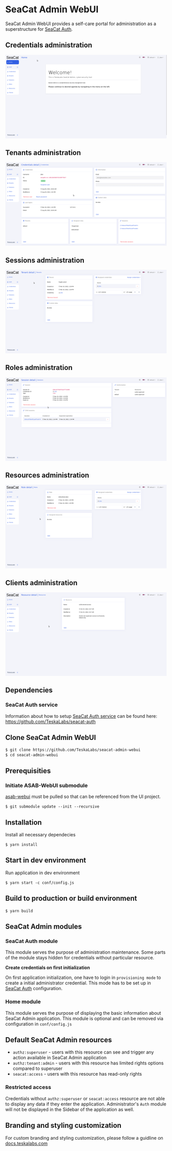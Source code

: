# SeaCat Admin WebUI

SeaCat Admin WebUI provides a self-care portal for administration as a superstructure for [SeaCat Auth](https://github.com/TeskaLabs/seacat-auth).

## Credentials administration

![Credentials administration](./doc/images/credentials.gif "Credentials administration")

## Tenants administration

![Tenants administration](./doc/images/tenants.gif "Tenants administration")

## Sessions administration

![Sessions administration](./doc/images/sessions.gif "Sessions administration")

## Roles administration

![Roles administration](./doc/images/roles.gif "Roles administration")

## Resources administration

![Resources administration](./doc/images/resources.gif "Resources administration")

## Clients administration

![Clients administration](./doc/images/clients.gif "Clients administration")

## Dependencies

### SeaCat Auth service

Information about how to setup [SeaCat Auth service](https://github.com/TeskaLabs/seacat-auth) can be found here: https://github.com/TeskaLabs/seacat-auth

## Clone SeaCat Admin WebUI

```
$ git clone https://github.com/TeskaLabs/seacat-admin-webui
$ cd seacat-admin-webui
```

## Prerequisities

### Initiate ASAB-WebUI submodule

[asab-webui](https://github.com/TeskaLabs/asab-webui) must be pulled so that can be referenced from the UI project.

```
$ git submodule update --init --recursive
```

## Installation

Install all necessary dependecies

```
$ yarn install
```

## Start in dev environment

Run application in dev environment

```
$ yarn start -c conf/config.js
```

## Build to production or build environment

```
$ yarn build
```

## SeaCat Admin modules

### SeaCat Auth module

This module serves the purpose of administration maintenance. Some parts of the module stays hidden for credentials without particular resource.

**Create credentials on first initialization**

On first application initialization, one have to login in `provisioning mode` to create a initial administrator credential. This mode has to be set up in [SeaCat Auth](https://github.com/TeskaLabs/seacat-auth) configuration.

### Home module

This module serves the purpose of displaying the basic information about SeaCat Admin application. This module is optional and can be removed via configuration in `conf/config.js`

## Default SeaCat Admin resources

- `authz:superuser` - users with this resource can see and trigger any action available in SeaCat Admin application
- `authz:tenant:admin` - users with this resource has limited rights options compared to superuser
- `seacat:access` - users with this resource has read-only rights

### Restricted access

Credentials without `authz:superuser` or `seacat:access` resource are not able to display any data if they enter the application. Administrator's `Auth` module will not be displayed in the Sidebar of the application as well.

## Branding and styling customization

For custom branding and styling customization, please follow a guidline on [docs.teskalabs.com](https://docs.teskalabs.com/logman.io/configuration/branding)
